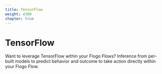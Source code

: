 ```yaml
---
title: TensorFlow
weight: 4300
chapter: true
---
```


# TensorFlow

Want to leverage TensorFlow within your Flogo Flows? Inference from per-built models to predict behavior and outcome to take action directly within your Flogo Flow.